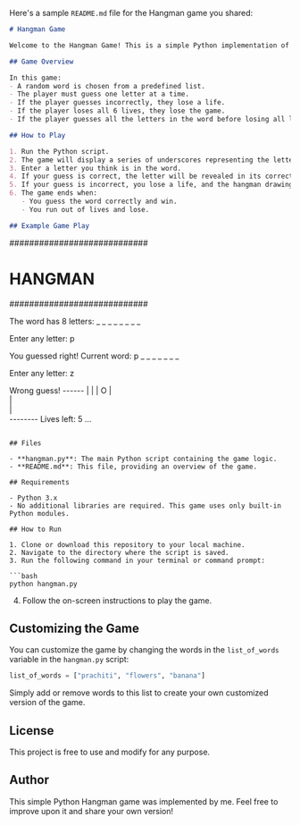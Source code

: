 Here's a sample `README.md` file for the Hangman game you shared:

```markdown
# Hangman Game

Welcome to the Hangman Game! This is a simple Python implementation of the classic Hangman game, where the player must guess the letters of a randomly selected word before running out of lives.

## Game Overview

In this game:
- A random word is chosen from a predefined list.
- The player must guess one letter at a time.
- If the player guesses incorrectly, they lose a life.
- If the player loses all 6 lives, they lose the game.
- If the player guesses all the letters in the word before losing all lives, they win the game.

## How to Play

1. Run the Python script.
2. The game will display a series of underscores representing the letters of the chosen word.
3. Enter a letter you think is in the word.
4. If your guess is correct, the letter will be revealed in its correct position(s).
5. If your guess is incorrect, you lose a life, and the hangman drawing progresses.
6. The game ends when:
   - You guess the word correctly and win.
   - You run out of lives and lose.

## Example Game Play

```
############################
#         HANGMAN          #
############################

The word has 8 letters: _ _ _ _ _ _ _ _

Enter any letter: p

You guessed right! Current word: p _ _ _ _ _ _ _

Enter any letter: z

Wrong guess!
      ------
      |    |
      |    O
      |    
      |    
      |    
    --------
Lives left: 5
...
```

## Files

- **hangman.py**: The main Python script containing the game logic.
- **README.md**: This file, providing an overview of the game.

## Requirements

- Python 3.x
- No additional libraries are required. This game uses only built-in Python modules.

## How to Run

1. Clone or download this repository to your local machine.
2. Navigate to the directory where the script is saved.
3. Run the following command in your terminal or command prompt:

```bash
python hangman.py
```

4. Follow the on-screen instructions to play the game.

## Customizing the Game

You can customize the game by changing the words in the `list_of_words` variable in the `hangman.py` script:

```python
list_of_words = ["prachiti", "flowers", "banana"]
```

Simply add or remove words to this list to create your own customized version of the game.

## License

This project is free to use and modify for any purpose.

## Author

This simple Python Hangman game was implemented by me. Feel free to improve upon it and share your own version!
```


